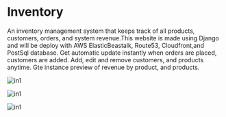 # Inventory
 An inventory management system that keeps track of all products, customers, orders, and system revenue.This website is made using Django and will be deploy with AWS ElasticBeastalk, Route53, Cloudfront,and PostSql database. Get automatic update instantly when orders are placed, customers are added. Add, edit and remove customers, and products anytime. Gte instance preview of revenue by product, and products.

![in1](https://user-images.githubusercontent.com/83102811/183741664-d5e785f8-b8c9-4f9a-9134-572d99857691.png)

![in1](https://user-images.githubusercontent.com/83102811/183741673-defd67df-90ec-420f-bbc3-c4ec8195e664.png)

![in1](https://user-images.githubusercontent.com/83102811/183741679-16a6e98a-d1e8-482b-b822-f34ef9c94b03.png)
